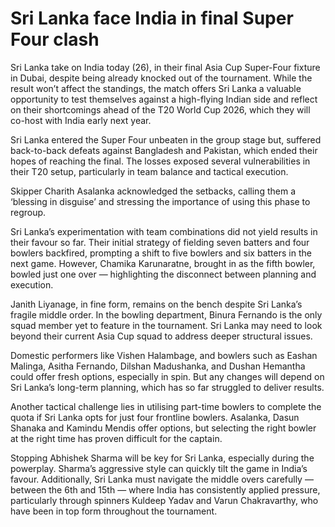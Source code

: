 # Sri Lanka face India in final Super Four clash

Sri Lanka take on India today (26), in their final Asia Cup Super-Four fixture in Dubai, despite being already knocked out of the tournament. While the result won’t affect the standings, the match offers Sri Lanka a valuable opportunity to test themselves against a high-flying Indian side and reflect on their shortcomings ahead of the T20 World Cup 2026, which they will co-host with India early next year.

Sri Lanka entered the Super Four unbeaten in the group stage but, suffered back-to-back defeats against Bangladesh and Pakistan, which ended their hopes of reaching the final. The losses exposed several vulnerabilities in their T20 setup, particularly in team balance and tactical execution.

Skipper Charith Asalanka acknowledged the setbacks, calling them a ‘blessing in disguise’ and stressing the importance of using this phase to regroup.

Sri Lanka’s experimentation with team combinations did not yield results in their favour so far. Their initial strategy of fielding seven batters and four bowlers backfired, prompting a shift to five bowlers and six batters in the next game. However, Chamika Karunaratne, brought in as the fifth bowler, bowled just one over — highlighting the disconnect between planning and execution.

Janith Liyanage, in fine form, remains on the bench despite Sri Lanka’s fragile middle order. In the bowling department, Binura Fernando is the only squad member yet to feature in the tournament. Sri Lanka may need to look beyond their current Asia Cup squad to address deeper structural issues.

Domestic performers like Vishen Halambage, and bowlers such as Eashan Malinga, Asitha Fernando, Dilshan Madushanka, and Dushan Hemantha could offer fresh options, especially in spin. But any changes will depend on Sri Lanka’s long-term planning, which has so far struggled to deliver results.

Another tactical challenge lies in utilising part-time bowlers to complete the quota if Sri Lanka opts for just four frontline bowlers. Asalanka, Dasun Shanaka and Kamindu Mendis offer options, but selecting the right bowler at the right time has proven difficult for the captain.

Stopping Abhishek Sharma will be key for Sri Lanka, especially during the powerplay. Sharma’s aggressive style can quickly tilt the game in India’s favour. Additionally, Sri Lanka must navigate the middle overs carefully — between the 6th and 15th — where India has consistently applied pressure, particularly through spinners Kuldeep Yadav and Varun Chakravarthy, who have been in top form throughout the tournament.